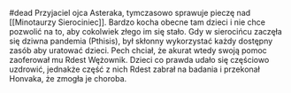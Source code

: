 #dead
Przyjaciel ojca Asteraka, tymczasowo sprawuje pieczę nad [[Minotaurzy Sierociniec]]. Bardzo kocha obecne tam dzieci i nie chce pozwolić na to, aby cokolwiek złego im się stało. Gdy w sierocińcu zaczęła się dziwna pandemia (Pthisis), był skłonny wykorzystać każdy dostępny zasób aby uratować dzieci. Pech chciał, że akurat wtedy swoją pomoc zaoferował mu Rdest Wężownik. Dzieci co prawda udało się częściowo uzdrowić, jednakże część z nich Rdest zabrał na badania i przekonał Honvaka, że zmogła je choroba. 